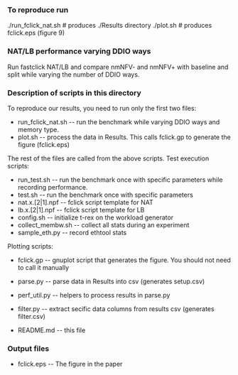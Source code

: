 ### To reproduce run
./run_fclick_nat.sh # produces ./Results directory
./plot.sh # produces fclick.eps (figure 9)

### NAT/LB performance varying DDIO ways
Run fastclick NAT/LB and compare nmNFV- and nmNFV+ with baseline and split
while varying the number of DDIO ways.

### Description of scripts in this directory
To reproduce our results, you need to run only the first two files: 
* run_fclick_nat.sh     -- run the benchmark while varying DDIO ways and memory type.
* plot.sh	        -- process the data in Results.
                           This calls fclick.gp to generate the figure (fclick.eps)

The rest of the files are called from the above scripts.
Test execution scripts:
* run_test.sh	        -- run the benchmark once with specific parameters
                           while recording performance.
* test.sh	        -- run the benchmark once with specific parameters
* nat.x.[2|1].npf       -- fclick script template for NAT
* lb.x.[2|1].npf        -- fclick script template for LB
* config.sh             -- initialize t-rex on the workload generator
* collect_membw.sh      -- collect all stats during an experiment
* sample_eth.py         -- record ethtool stats

Plotting scripts:
* fclick.gp	        -- gnuplot script that generates the figure.
		           You should not need to call it manually
* parse.py              -- parse data in Results into csv (generates setup.csv)
* perf_util.py          -- helpers to process results in parse.py
* filter.py             -- extract secific data columns from results csv (generates filter.csv)
 
* README.md             -- this file

### Output files
* fclick.eps	-- The figure in the paper
